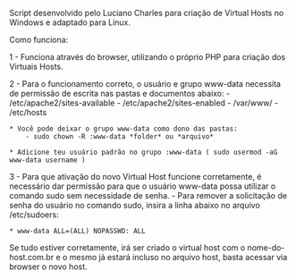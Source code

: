 Script desenvolvido pelo Luciano Charles para criação de Virtual Hosts no Windows e adaptado para Linux.

Como funciona:

1 - Funciona através do browser, utilizando o próprio PHP para criação dos Virtuais Hosts.

2 - Para o funcionamento correto, o usuário e grupo www-data necessita de permissão de escrita nas pastas e documentos abaixo:
	- /etc/apache2/sites-available
	- /etc/apache2/sites-enabled
	- /var/www/
	- /etc/hosts

	* Você pode deixar o grupo www-data como dono das pastas: 
		- sudo chown -R :www-data *folder* ou *arquivo*

	* Adicione teu usuário padrão no grupo :www-data ( sudo usermod -aG www-data username )

3 - Para que ativação do novo Virtual Host funcione corretamente, é necessário dar permissão para que o usuário www-data possa utilizar o comando sudo sem necessidade de senha.
	- Para remover a solicitação de senha do usuário no comando sudo, insira a linha abaixo no arquivo /etc/sudoers:

	* www-data ALL=(ALL) NOPASSWD: ALL

Se tudo estiver corretamente, irá ser criado o virtual host com o nome-do-host.com.br e o mesmo já estará incluso no arquivo host, basta acessar via browser o novo host.